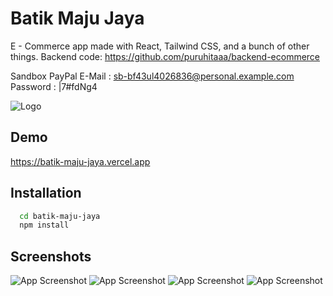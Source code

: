 # Batik Maju Jaya

E - Commerce app made with React, Tailwind CSS, and a bunch of other things. Backend code: https://github.com/puruhitaaa/backend-ecommerce

Sandbox PayPal E-Mail : sb-bf43ul4026836@personal.example.com
Password : |7#fdNg4

![Logo](https://i.ibb.co/m0c32Z3/Screenshot-2022-04-04-013946.png)


## Demo

https://batik-maju-jaya.vercel.app


## Installation

```bash
  cd batik-maju-jaya
  npm install
```
    
## Screenshots

![App Screenshot](https://i.ibb.co/BPwYzXb/Screenshot-2022-04-04-013729.png)
![App Screenshot](https://i.ibb.co/LpH0SRG/Screenshot-2022-04-04-013717.png)
![App Screenshot](https://i.ibb.co/BNPbVvS/Screenshot-2022-04-04-013700.png)
![App Screenshot](https://i.ibb.co/F545fWY/Screenshot-2022-04-04-013641.png)
